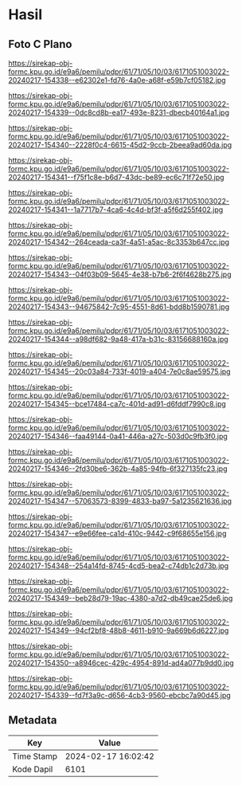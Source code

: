 # Hasil

## Foto C Plano

https://sirekap-obj-formc.kpu.go.id/e9a6/pemilu/pdpr/61/71/05/10/03/6171051003022-20240217-154338--e62302e1-fd76-4a0e-a68f-e59b7cf05182.jpg

https://sirekap-obj-formc.kpu.go.id/e9a6/pemilu/pdpr/61/71/05/10/03/6171051003022-20240217-154339--0dc8cd8b-ea17-493e-8231-dbecb40164a1.jpg

https://sirekap-obj-formc.kpu.go.id/e9a6/pemilu/pdpr/61/71/05/10/03/6171051003022-20240217-154340--2228f0c4-6615-45d2-9ccb-2beea9ad60da.jpg

https://sirekap-obj-formc.kpu.go.id/e9a6/pemilu/pdpr/61/71/05/10/03/6171051003022-20240217-154341--f75f1c8e-b6d7-43dc-be89-ec6c71f72e50.jpg

https://sirekap-obj-formc.kpu.go.id/e9a6/pemilu/pdpr/61/71/05/10/03/6171051003022-20240217-154341--1a7717b7-4ca6-4c4d-bf3f-a5f6d255f402.jpg

https://sirekap-obj-formc.kpu.go.id/e9a6/pemilu/pdpr/61/71/05/10/03/6171051003022-20240217-154342--264ceada-ca3f-4a51-a5ac-8c3353b647cc.jpg

https://sirekap-obj-formc.kpu.go.id/e9a6/pemilu/pdpr/61/71/05/10/03/6171051003022-20240217-154343--04f03b09-5645-4e38-b7b6-2f6f4628b275.jpg

https://sirekap-obj-formc.kpu.go.id/e9a6/pemilu/pdpr/61/71/05/10/03/6171051003022-20240217-154343--94675842-7c95-4551-8d61-bdd8b1590781.jpg

https://sirekap-obj-formc.kpu.go.id/e9a6/pemilu/pdpr/61/71/05/10/03/6171051003022-20240217-154344--a98df682-9a48-417a-b31c-83156688160a.jpg

https://sirekap-obj-formc.kpu.go.id/e9a6/pemilu/pdpr/61/71/05/10/03/6171051003022-20240217-154345--20c03a84-733f-4019-a404-7e0c8ae59575.jpg

https://sirekap-obj-formc.kpu.go.id/e9a6/pemilu/pdpr/61/71/05/10/03/6171051003022-20240217-154345--bce17484-ca7c-401d-ad91-d6fddf7990c8.jpg

https://sirekap-obj-formc.kpu.go.id/e9a6/pemilu/pdpr/61/71/05/10/03/6171051003022-20240217-154346--faa49144-0a41-446a-a27c-503d0c9fb3f0.jpg

https://sirekap-obj-formc.kpu.go.id/e9a6/pemilu/pdpr/61/71/05/10/03/6171051003022-20240217-154346--2fd30be6-362b-4a85-94fb-6f327135fc23.jpg

https://sirekap-obj-formc.kpu.go.id/e9a6/pemilu/pdpr/61/71/05/10/03/6171051003022-20240217-154347--57063573-8399-4833-ba97-5a1235621636.jpg

https://sirekap-obj-formc.kpu.go.id/e9a6/pemilu/pdpr/61/71/05/10/03/6171051003022-20240217-154347--e9e66fee-ca1d-410c-9442-c9f68655e156.jpg

https://sirekap-obj-formc.kpu.go.id/e9a6/pemilu/pdpr/61/71/05/10/03/6171051003022-20240217-154348--254a14fd-8745-4cd5-bea2-c74db1c2d73b.jpg

https://sirekap-obj-formc.kpu.go.id/e9a6/pemilu/pdpr/61/71/05/10/03/6171051003022-20240217-154349--beb28d79-19ac-4380-a7d2-db49cae25de6.jpg

https://sirekap-obj-formc.kpu.go.id/e9a6/pemilu/pdpr/61/71/05/10/03/6171051003022-20240217-154349--94cf2bf8-48b8-4611-b910-9a669b6d6227.jpg

https://sirekap-obj-formc.kpu.go.id/e9a6/pemilu/pdpr/61/71/05/10/03/6171051003022-20240217-154350--a8946cec-429c-4954-891d-ad4a077b9dd0.jpg

https://sirekap-obj-formc.kpu.go.id/e9a6/pemilu/pdpr/61/71/05/10/03/6171051003022-20240217-154339--fd7f3a9c-d656-4cb3-9560-ebcbc7a90d45.jpg


## Metadata

| Key        | Value               |
| ---------- | ------------------- |
| Time Stamp | 2024-02-17 16:02:42 |
| Kode Dapil | 6101                |



